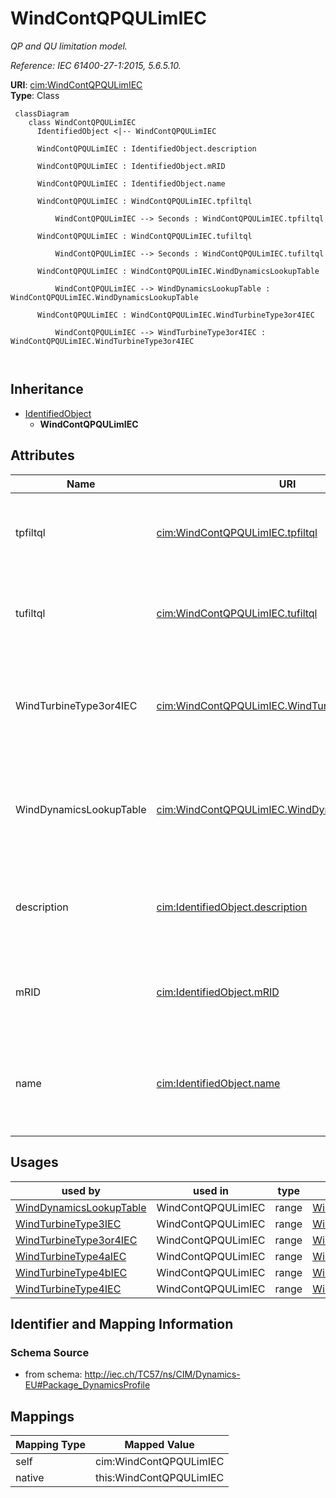 # WindContQPQULimIEC


_QP and QU limitation model._

_Reference: IEC 61400-27-1:2015, 5.6.5.10._





**URI**: [cim:WindContQPQULimIEC](http://iec.ch/TC57/CIM100#WindContQPQULimIEC)<br />
**Type**: Class




```mermaid
 classDiagram
    class WindContQPQULimIEC
      IdentifiedObject <|-- WindContQPQULimIEC
      
      WindContQPQULimIEC : IdentifiedObject.description
        
      WindContQPQULimIEC : IdentifiedObject.mRID
        
      WindContQPQULimIEC : IdentifiedObject.name
        
      WindContQPQULimIEC : WindContQPQULimIEC.tpfiltql
        
          WindContQPQULimIEC --> Seconds : WindContQPQULimIEC.tpfiltql
        
      WindContQPQULimIEC : WindContQPQULimIEC.tufiltql
        
          WindContQPQULimIEC --> Seconds : WindContQPQULimIEC.tufiltql
        
      WindContQPQULimIEC : WindContQPQULimIEC.WindDynamicsLookupTable
        
          WindContQPQULimIEC --> WindDynamicsLookupTable : WindContQPQULimIEC.WindDynamicsLookupTable
        
      WindContQPQULimIEC : WindContQPQULimIEC.WindTurbineType3or4IEC
        
          WindContQPQULimIEC --> WindTurbineType3or4IEC : WindContQPQULimIEC.WindTurbineType3or4IEC
        
      
```





## Inheritance
* [IdentifiedObject](IdentifiedObject.md)
    * **WindContQPQULimIEC**



## Attributes


| Name | URI | Cardinality and Range | Description | Inheritance |
| ---  | --- | --- | --- | --- |
| tpfiltql | [cim:WindContQPQULimIEC.tpfiltql](http://iec.ch/TC57/CIM100#WindContQPQULimIEC.tpfiltql) | 1..1 <br />  [Seconds](Seconds.md)  | Power measurement filter time constant for Q capacity (<i>T</i><i><sub>pfiltq... | direct |
| tufiltql | [cim:WindContQPQULimIEC.tufiltql](http://iec.ch/TC57/CIM100#WindContQPQULimIEC.tufiltql) | 1..1 <br />  [Seconds](Seconds.md)  | Voltage measurement filter time constant for Q capacity (<i>T</i><i><sub>ufil... | direct |
| WindTurbineType3or4IEC | [cim:WindContQPQULimIEC.WindTurbineType3or4IEC](http://iec.ch/TC57/CIM100#WindContQPQULimIEC.WindTurbineType3or4IEC) | 0..1 <br />  [WindTurbineType3or4IEC](WindTurbineType3or4IEC.md)  | Wind generator type 3 or type 4 model with which this QP and QU limitation mo... | direct |
| WindDynamicsLookupTable | [cim:WindContQPQULimIEC.WindDynamicsLookupTable](http://iec.ch/TC57/CIM100#WindContQPQULimIEC.WindDynamicsLookupTable) | 1..* <br />  [WindDynamicsLookupTable](WindDynamicsLookupTable.md)  | The wind dynamics lookup table associated with this QP and QU limitation mode... | direct |
| description | [cim:IdentifiedObject.description](http://iec.ch/TC57/CIM100#IdentifiedObject.description) | 0..1 <br />  string  | The description is a free human readable text describing or naming the object | [IdentifiedObject](IdentifiedObject.md) |
| mRID | [cim:IdentifiedObject.mRID](http://iec.ch/TC57/CIM100#IdentifiedObject.mRID) | 1..1 <br />  string  | Master resource identifier issued by a model authority | [IdentifiedObject](IdentifiedObject.md) |
| name | [cim:IdentifiedObject.name](http://iec.ch/TC57/CIM100#IdentifiedObject.name) | 0..1 <br />  string  | The name is any free human readable and possibly non unique text naming the o... | [IdentifiedObject](IdentifiedObject.md) |





## Usages

| used by | used in | type | used |
| ---  | --- | --- | --- |
| [WindDynamicsLookupTable](WindDynamicsLookupTable.md) | WindContQPQULimIEC | range | [WindContQPQULimIEC](WindContQPQULimIEC.md) |
| [WindTurbineType3IEC](WindTurbineType3IEC.md) | WindContQPQULimIEC | range | [WindContQPQULimIEC](WindContQPQULimIEC.md) |
| [WindTurbineType3or4IEC](WindTurbineType3or4IEC.md) | WindContQPQULimIEC | range | [WindContQPQULimIEC](WindContQPQULimIEC.md) |
| [WindTurbineType4aIEC](WindTurbineType4aIEC.md) | WindContQPQULimIEC | range | [WindContQPQULimIEC](WindContQPQULimIEC.md) |
| [WindTurbineType4bIEC](WindTurbineType4bIEC.md) | WindContQPQULimIEC | range | [WindContQPQULimIEC](WindContQPQULimIEC.md) |
| [WindTurbineType4IEC](WindTurbineType4IEC.md) | WindContQPQULimIEC | range | [WindContQPQULimIEC](WindContQPQULimIEC.md) |






## Identifier and Mapping Information







### Schema Source


* from schema: http://iec.ch/TC57/ns/CIM/Dynamics-EU#Package_DynamicsProfile





## Mappings

| Mapping Type | Mapped Value |
| ---  | ---  |
| self | cim:WindContQPQULimIEC |
| native | this:WindContQPQULimIEC |




